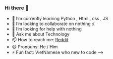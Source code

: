 ### Hi there 👋


- 🌱 I’m currently learning Python , Html , css , JS
- 👯 I’m looking to collaborate on nothing :(
- 🤔 I’m looking for help with nothing
- 💬 Ask me about Technology
- 📫 How to reach me: [Reddit](https://www.reddit.com/user/Mr_S1mpleman)
- 😄 Pronouns: He / Him 
- ⚡ Fun fact: VietNamese who new to code 
-->
